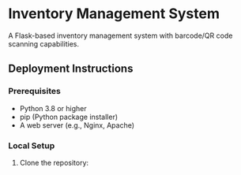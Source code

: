 # Inventory Management System

A Flask-based inventory management system with barcode/QR code scanning capabilities.

## Deployment Instructions

### Prerequisites
- Python 3.8 or higher
- pip (Python package installer)
- A web server (e.g., Nginx, Apache)

### Local Setup
1. Clone the repository: 